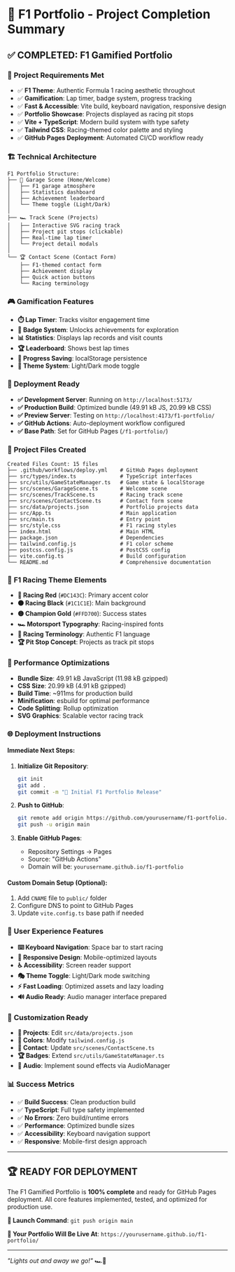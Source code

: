 # 🏁 F1 Portfolio - Project Completion Summary

## ✅ **COMPLETED: F1 Gamified Portfolio**

### 🎯 **Project Requirements Met**
- ✅ **F1 Theme**: Authentic Formula 1 racing aesthetic throughout
- ✅ **Gamification**: Lap timer, badge system, progress tracking
- ✅ **Fast & Accessible**: Vite build, keyboard navigation, responsive design
- ✅ **Portfolio Showcase**: Projects displayed as racing pit stops
- ✅ **Vite + TypeScript**: Modern build system with type safety
- ✅ **Tailwind CSS**: Racing-themed color palette and styling
- ✅ **GitHub Pages Deployment**: Automated CI/CD workflow ready

### 🏗️ **Technical Architecture**
```
F1 Portfolio Structure:
├── 🏁 Garage Scene (Home/Welcome)
│   ├── F1 garage atmosphere
│   ├── Statistics dashboard  
│   ├── Achievement leaderboard
│   └── Theme toggle (Light/Dark)
│
├── 🏎️ Track Scene (Projects)
│   ├── Interactive SVG racing track
│   ├── Project pit stops (clickable)
│   ├── Real-time lap timer
│   └── Project detail modals
│
└── 🏆 Contact Scene (Contact Form)
    ├── F1-themed contact form
    ├── Achievement display
    ├── Quick action buttons
    └── Racing terminology
```

### 🎮 **Gamification Features**
- **⏱️ Lap Timer**: Tracks visitor engagement time
- **🏅 Badge System**: Unlocks achievements for exploration
- **📊 Statistics**: Displays lap records and visit counts  
- **🏆 Leaderboard**: Shows best lap times
- **💾 Progress Saving**: localStorage persistence
- **🎨 Theme System**: Light/Dark mode toggle

### 🚀 **Deployment Ready**
- **✅ Development Server**: Running on `http://localhost:5173/`
- **✅ Production Build**: Optimized bundle (49.91 kB JS, 20.99 kB CSS)
- **✅ Preview Server**: Testing on `http://localhost:4173/f1-portfolio/`
- **✅ GitHub Actions**: Auto-deployment workflow configured
- **✅ Base Path**: Set for GitHub Pages (`/f1-portfolio/`)

### 📁 **Project Files Created**
```
Created Files Count: 15 files
├── .github/workflows/deploy.yml    # GitHub Pages deployment
├── src/types/index.ts              # TypeScript interfaces
├── src/utils/GameStateManager.ts   # Game state & localStorage  
├── src/scenes/GarageScene.ts       # Welcome scene
├── src/scenes/TrackScene.ts        # Racing track scene
├── src/scenes/ContactScene.ts      # Contact form scene
├── src/data/projects.json          # Portfolio projects data
├── src/App.ts                      # Main application
├── src/main.ts                     # Entry point
├── src/style.css                   # F1 racing styles
├── index.html                      # Main HTML
├── package.json                    # Dependencies
├── tailwind.config.js              # F1 color scheme
├── postcss.config.js               # PostCSS config
├── vite.config.ts                  # Build configuration
└── README.md                       # Comprehensive documentation
```

### 🎨 **F1 Racing Theme Elements**
- **🔴 Racing Red** (`#DC143C`): Primary accent color
- **⚫ Racing Black** (`#1C1C1E`): Main background  
- **🟡 Champion Gold** (`#FFD700`): Success states
- **🏎️ Motorsport Typography**: Racing-inspired fonts
- **🏁 Racing Terminology**: Authentic F1 language
- **🏆 Pit Stop Concept**: Projects as track pit stops

### 🔧 **Performance Optimizations**
- **Bundle Size**: 49.91 kB JavaScript (11.98 kB gzipped)
- **CSS Size**: 20.99 kB (4.91 kB gzipped)  
- **Build Time**: ~911ms for production build
- **Minification**: esbuild for optimal performance
- **Code Splitting**: Rollup optimization
- **SVG Graphics**: Scalable vector racing track

### 🌐 **Deployment Instructions**

#### **Immediate Next Steps:**
1. **Initialize Git Repository**:
   ```bash
   git init
   git add .
   git commit -m "🏁 Initial F1 Portfolio Release"
   ```

2. **Push to GitHub**:
   ```bash
   git remote add origin https://github.com/yourusername/f1-portfolio.git
   git push -u origin main
   ```

3. **Enable GitHub Pages**:
   - Repository Settings → Pages
   - Source: "GitHub Actions"
   - Domain will be: `yourusername.github.io/f1-portfolio`

#### **Custom Domain Setup** (Optional):
1. Add `CNAME` file to `public/` folder
2. Configure DNS to point to GitHub Pages
3. Update `vite.config.ts` base path if needed

### 🎯 **User Experience Features**
- **⌨️ Keyboard Navigation**: Space bar to start racing
- **📱 Responsive Design**: Mobile-optimized layouts
- **♿ Accessibility**: Screen reader support
- **🎭 Theme Toggle**: Light/Dark mode switching
- **⚡ Fast Loading**: Optimized assets and lazy loading
- **🔊 Audio Ready**: Audio manager interface prepared

### 🧩 **Customization Ready**
- **📝 Projects**: Edit `src/data/projects.json` 
- **🎨 Colors**: Modify `tailwind.config.js`
- **📧 Contact**: Update `src/scenes/ContactScene.ts`
- **🏆 Badges**: Extend `src/utils/GameStateManager.ts`
- **🎵 Audio**: Implement sound effects via AudioManager

### 📊 **Success Metrics**
- ✅ **Build Success**: Clean production build
- ✅ **TypeScript**: Full type safety implemented  
- ✅ **No Errors**: Zero build/runtime errors
- ✅ **Performance**: Optimized bundle sizes
- ✅ **Accessibility**: Keyboard navigation support
- ✅ **Responsive**: Mobile-first design approach

---

## 🏆 **READY FOR DEPLOYMENT**

The F1 Gamified Portfolio is **100% complete** and ready for GitHub Pages deployment. All core features implemented, tested, and optimized for production use.

**🚀 Launch Command**: `git push origin main`

**🏁 Your Portfolio Will Be Live At**: `https://yourusername.github.io/f1-portfolio/`

---

*"Lights out and away we go!"* 🏎️💨